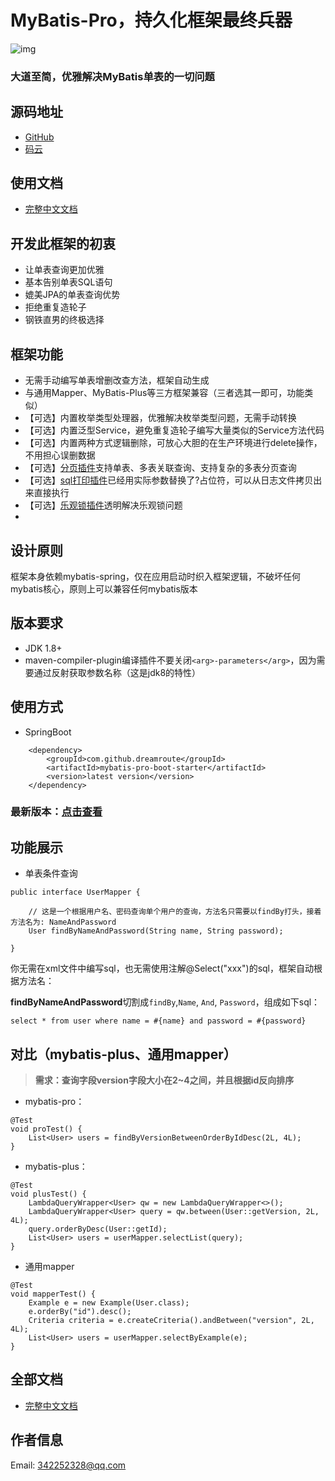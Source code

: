 # MyBatis-Pro，持久化框架最终兵器
![img](https://alidocs.oss-cn-zhangjiakou.aliyuncs.com/res/Wmeona977bbQnXxj/img/696fcaff-4228-45cd-9f1f-12573108eeb9.png)
### **大道至简，优雅解决MyBatis单表的一切问题**

## **源码地址**
- [GitHub](https://github.com/Dreamroute/mybatis-pro.git)
- [码云](https://gitee.com/Dreamroute/mybatis-pro)

## 使用文档

- [完整中文文档](https://github.com/Dreamroute/mybatis-pro/wiki/MyBatis-Pro%EF%BC%8C%E6%8C%81%E4%B9%85%E5%8C%96%E6%A1%86%E6%9E%B6%E6%9C%80%E7%BB%88%E5%85%B5%E5%99%A8)

## **开发此框架的初衷**
- 让单表查询更加优雅
- 基本告别单表SQL语句
- 媲美JPA的单表查询优势
- 拒绝重复造轮子
- 钢铁直男的终极选择

## 框架功能

- 无需手动编写单表增删改查方法，框架自动生成
- 与通用Mapper、MyBatis-Plus等三方框架兼容（三者选其一即可，功能类似）
- 【可选】内置枚举类型处理器，优雅解决枚举类型问题，无需手动转换
- 【可选】内置泛型Service，避免重复造轮子编写大量类似的Service方法代码
- 【可选】内置两种方式逻辑删除，可放心大胆的在生产环境进行delete操作，不用担心误删数据
- 【可选】[分页插件](https://github.com/Dreamroute/pager)支持单表、多表关联查询、支持复杂的多表分页查询
- 【可选】[sql打印插件](https://github.com/Dreamroute/sqlprinter)已经用实际参数替换了?占位符，可以从日志文件拷贝出来直接执行
- 【可选】[乐观锁插件](https://github.com/Dreamroute/locker)透明解决乐观锁问题
- 
## 设计原则
  框架本身依赖mybatis-spring，仅在应用启动时织入框架逻辑，不破坏任何mybatis核心，原则上可以兼容任何mybatis版本
  
## 版本要求
  - JDK 1.8+
  - maven-compiler-plugin编译插件不要关闭`<arg>-parameters</arg>`，因为需要通过反射获取参数名称（这是jdk8的特性）

## 使用方式
- SpringBoot
```
    <dependency>
        <groupId>com.github.dreamroute</groupId>
        <artifactId>mybatis-pro-boot-starter</artifactId>
        <version>latest version</version>
    </dependency>
```
### 最新版本：[点击查看](https://search.maven.org/artifact/com.github.dreamroute/mybatis-pro-boot-starter)

## 功能展示

- 单表条件查询
```$xslt
public interface UserMapper {

    // 这是一个根据用户名、密码查询单个用户的查询，方法名只需要以findBy打头，接着方法名为: NameAndPassword
    User findByNameAndPassword(String name, String password);

}
```
你无需在xml文件中编写sql，也无需使用注解@Select("xxx")的sql，框架自动根据方法名：

**findByNameAndPassword**切割成`findBy`,`Name`, `And`, `Password`，组成如下sql：

`select * from user where name = #{name} and password = #{password}`

## 对比（mybatis-plus、通用mapper）
> **需求：查询字段version字段大小在2~4之间，并且根据id反向排序**

- mybatis-pro：
```
@Test
void proTest() {
    List<User> users = findByVersionBetweenOrderByIdDesc(2L, 4L);
}
```
- mybatis-plus：
```
@Test
void plusTest() {
    LambdaQueryWrapper<User> qw = new LambdaQueryWrapper<>();
    LambdaQueryWrapper<User> query = qw.between(User::getVersion, 2L, 4L);
    query.orderByDesc(User::getId);
    List<User> users = userMapper.selectList(query);
}
```

- 通用mapper
```
@Test
void mapperTest() {
    Example e = new Example(User.class);
    e.orderBy("id").desc();
    Criteria criteria = e.createCriteria().andBetween("version", 2L, 4L);
    List<User> users = userMapper.selectByExample(e);
}
```

## 全部文档

- [完整中文文档](https://github.com/Dreamroute/mybatis-pro/wiki/MyBatis-Pro%EF%BC%8C%E6%8C%81%E4%B9%85%E5%8C%96%E6%A1%86%E6%9E%B6%E6%9C%80%E7%BB%88%E5%85%B5%E5%99%A8)

## 作者信息
Email: 342252328@qq.com
